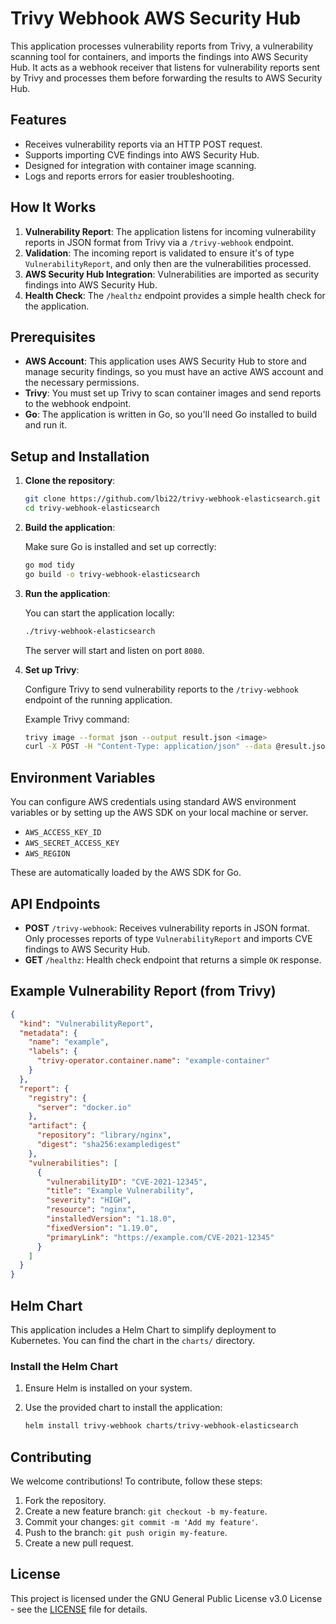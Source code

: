 
# Trivy Webhook AWS Security Hub

This application processes vulnerability reports from Trivy, a vulnerability scanning tool for containers, and imports the findings into AWS Security Hub. It acts as a webhook receiver that listens for vulnerability reports sent by Trivy and processes them before forwarding the results to AWS Security Hub.

## Features

- Receives vulnerability reports via an HTTP POST request.
- Supports importing CVE findings into AWS Security Hub.
- Designed for integration with container image scanning.
- Logs and reports errors for easier troubleshooting.

## How It Works

1. **Vulnerability Report**: The application listens for incoming vulnerability reports in JSON format from Trivy via a `/trivy-webhook` endpoint.
2. **Validation**: The incoming report is validated to ensure it's of type `VulnerabilityReport`, and only then are the vulnerabilities processed.
3. **AWS Security Hub Integration**: Vulnerabilities are imported as security findings into AWS Security Hub.
4. **Health Check**: The `/healthz` endpoint provides a simple health check for the application.

## Prerequisites

- **AWS Account**: This application uses AWS Security Hub to store and manage security findings, so you must have an active AWS account and the necessary permissions.
- **Trivy**: You must set up Trivy to scan container images and send reports to the webhook endpoint.
- **Go**: The application is written in Go, so you'll need Go installed to build and run it.
  
## Setup and Installation

1. **Clone the repository**:

   ```bash
   git clone https://github.com/lbi22/trivy-webhook-elasticsearch.git
   cd trivy-webhook-elasticsearch
   ```

2. **Build the application**:

   Make sure Go is installed and set up correctly:

   ```bash
   go mod tidy
   go build -o trivy-webhook-elasticsearch
   ```

3. **Run the application**:

   You can start the application locally:

   ```bash
   ./trivy-webhook-elasticsearch
   ```

   The server will start and listen on port `8080`.

4. **Set up Trivy**:

   Configure Trivy to send vulnerability reports to the `/trivy-webhook` endpoint of the running application.

   Example Trivy command:

   ```bash
   trivy image --format json --output result.json <image>
   curl -X POST -H "Content-Type: application/json" --data @result.json http://localhost:8080/trivy-webhook
   ```

## Environment Variables

You can configure AWS credentials using standard AWS environment variables or by setting up the AWS SDK on your local machine or server.

- `AWS_ACCESS_KEY_ID`
- `AWS_SECRET_ACCESS_KEY`
- `AWS_REGION`

These are automatically loaded by the AWS SDK for Go.

## API Endpoints

- **POST** `/trivy-webhook`: Receives vulnerability reports in JSON format. Only processes reports of type `VulnerabilityReport` and imports CVE findings to AWS Security Hub.
- **GET** `/healthz`: Health check endpoint that returns a simple `OK` response.

## Example Vulnerability Report (from Trivy)

```json
{
  "kind": "VulnerabilityReport",
  "metadata": {
    "name": "example",
    "labels": {
      "trivy-operator.container.name": "example-container"
    }
  },
  "report": {
    "registry": {
      "server": "docker.io"
    },
    "artifact": {
      "repository": "library/nginx",
      "digest": "sha256:exampledigest"
    },
    "vulnerabilities": [
      {
        "vulnerabilityID": "CVE-2021-12345",
        "title": "Example Vulnerability",
        "severity": "HIGH",
        "resource": "nginx",
        "installedVersion": "1.18.0",
        "fixedVersion": "1.19.0",
        "primaryLink": "https://example.com/CVE-2021-12345"
      }
    ]
  }
}
```

## Helm Chart

This application includes a Helm Chart to simplify deployment to Kubernetes. You can find the chart in the `charts/` directory.

### Install the Helm Chart

1. Ensure Helm is installed on your system.
2. Use the provided chart to install the application:

   ```bash
   helm install trivy-webhook charts/trivy-webhook-elasticsearch
   ```

## Contributing

We welcome contributions! To contribute, follow these steps:

1. Fork the repository.
2. Create a new feature branch: `git checkout -b my-feature`.
3. Commit your changes: `git commit -m 'Add my feature'`.
4. Push to the branch: `git push origin my-feature`.
5. Create a new pull request.

## License

This project is licensed under the GNU General Public License v3.0 License - see the [LICENSE](LICENSE) file for details.
